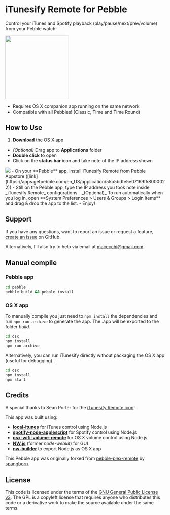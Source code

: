 iTunesify Remote for Pebble
==================

Control your iTunes and Spotify playback (play/pause/next/prev/volume) from your Pebble watch!

<img src="https://raw.githubusercontent.com/macecchi/pebble-itunesify-remote/master/iTunesify.png" width="200">

- Requires OS X companion app running on the same network
- Compatible with all Pebbles! (Classic, Time and Time Round)

## How to Use

1. [**Download** the OS X app](https://github.com/macecchi/pebble-itunesify-remote/releases/)
- _(Optional)_ Drag app to **Applications** folder
- **Double click** to open
- Click on the **status bar** icon and take note of the IP address shown
<img src="https://raw.githubusercontent.com/macecchi/pebble-itunesify-remote/master/statusbar_help.png">
- On your **Pebble** app, install iTunesify Remote from Pebble Appstore ([link](https://apps.getpebble.com/en_US/application/55b5bdfe5e07169f58000022))
- Still on the Pebble app, type the IP address you took note inside _iTunesify Remote_ configurations
- _(Optional)_ To run automatically when you log in, open **System Preferences > Users & Groups > Login Items** and drag & drop the app to the list.
- Enjoy!

## Support

If you have any questions, want to report an issue or request a feature, [create an issue](https://github.com/macecchi/pebble-itunesify-remote/issues) on GitHub.

Alternatively, I'll also try to help via email
 at macecchi@gmail.com.


## Manual compile
### Pebble app


```bash
cd pebble
pebble build && pebble install
```

### OS X app
To manually compile you just need to `npm install` the dependencies and run `npm run archive` to generate the app. The .app will be exported to the folder _build_.

```bash
cd osx
npm install
npm run archive
```

Alternatively, you can run iTunesify directly without packaging the OS X app (useful for debugging).

```bash
cd osx
npm install
npm start
```


## Credits

A special thanks to Sean Porter for the [iTunesify Remote icon](https://github.com/macecchi/pebble-itunesify-remote/blob/master/iTunesify.png)!

This app was built using:

- **[local-itunes](https://github.com/airtoxin/local-itunes)** for iTunes  control using Node.js
- **[spotify-node-applescript](https://github.com/andrehaveman/spotify-node-applescript)** for Spotify control using Node.js
- **[osx-wifi-volume-remote](https://github.com/coolaj86/osx-wifi-volume-remote)** for OS X volume control using Node.js
- **[NW.js](https://github.com/nwjs/nw.js)** (former *node-webkit*) for GUI 
- **[nw-builder](https://github.com/nwjs/nw-builder)** to export Node.js as OS X app

This Pebble app was originally forked from [pebble-plex-remote](https://github.com/spangborn/pebble-plex-remote) by [spangborn](https://github.com/spangborn/).

## License

This code is licensed under the terms of the [GNU General Public License v3](http://choosealicense.com/licenses/gpl-3.0/). The GPL is a copyleft license that requires anyone who distributes this code or a derivative work to make the source available under the same terms. 
